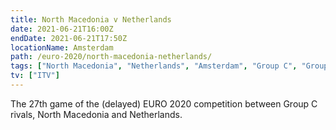 ```yaml
---
title: North Macedonia v Netherlands
date: 2021-06-21T16:00Z
endDate: 2021-06-21T17:50Z
locationName: Amsterdam
path: /euro-2020/north-macedonia-netherlands/
tags: ["North Macedonia", "Netherlands", "Amsterdam", "Group C", "Group stages","EURO 2020"]
tv: ["ITV"]
---
```


The 27th game of the (delayed) EURO 2020 competition between Group C rivals, North Macedonia and Netherlands.